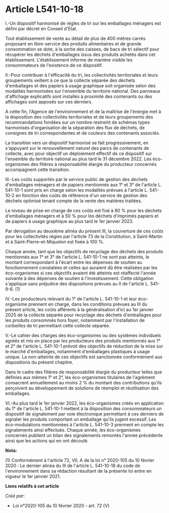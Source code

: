 # Article L541-10-18

I.-Un dispositif harmonisé de règles de tri sur les emballages ménagers est défini par décret en Conseil d'Etat.

Tout établissement de vente au détail de plus de 400 mètres carrés proposant en libre-service des produits alimentaires et de
grande consommation se dote, à la sortie des caisses, de bacs de tri sélectif pour récupérer les déchets d'emballages issus
des produits achetés dans cet établissement. L'établissement informe de manière visible les consommateurs de l'existence de
ce dispositif.

II.-Pour contribuer à l'efficacité du tri, les collectivités territoriales et leurs groupements veillent à ce que la collecte
séparée des déchets d'emballages et des papiers à usage graphique soit organisée selon des modalités harmonisées sur
l'ensemble du territoire national. Des panneaux d'affichage explicatifs sont installés à proximité des contenants ou des
affichages sont apposés sur ces derniers.

A cette fin, l'Agence de l'environnement et de la maîtrise de l'énergie met à la disposition des collectivités territoriales
et de leurs groupements des recommandations fondées sur un nombre restreint de schémas types harmonisés d'organisation de la
séparation des flux de déchets, de consignes de tri correspondantes et de couleurs des contenants associés.

La transition vers un dispositif harmonisé se fait progressivement, en s'appuyant sur le renouvellement naturel des parcs de
contenants de collecte, avec pour objectif un déploiement effectif de ce dispositif sur l'ensemble du territoire national au
plus tard le 31 décembre 2022. Les éco-organismes des filières à responsabilité élargie du producteur concernés accompagnent
cette transition.

III.-Les coûts supportés par le service public de gestion des déchets d'emballages ménagers et de papiers mentionnés aux 1°
et 3° de l'article L. 541-10-1 sont pris en charge selon les modalités prévues à l'article L. 541-10-2 en fonction des coûts
de référence d'un service de gestion des déchets optimisé tenant compte de la vente des matières traitées.

Le niveau de prise en charge de ces coûts est fixé à 80 % pour les déchets d'emballages ménagers et à 50 % pour les déchets
d'imprimés papiers et de papiers à usage graphique au plus tard le 1er janvier 2023.

Par dérogation au deuxième alinéa du présent III, la couverture de ces coûts pour les collectivités régies par l'article 73
de la Constitution, à Saint-Martin et à Saint-Pierre-et-Miquelon est fixée à 100 %.

Chaque année, tant que les objectifs de recyclage des déchets des produits mentionnés aux 1° et 3° de l'article L. 541-10-1
ne sont pas atteints, le montant correspondant à l'écart entre les dépenses de soutien au fonctionnement constatées et celles
qui auraient dû être réalisées par les éco-organismes si ces objectifs avaient été atteints est réaffecté l'année suivante à
des dépenses de soutien à l'investissement. Cette obligation s'applique sans préjudice des dispositions prévues au II de
l'article L. 541-9-6. (1)

IV.-Les producteurs relevant du 1° de l'article L. 541-10-1 et leur éco-organisme prennent en charge, dans les conditions
prévues au III du présent article, les coûts afférents à la généralisation d'ici au 1er janvier 2025 de la collecte séparée
pour recyclage des déchets d'emballages pour les produits consommés hors foyer, notamment par l'installation de corbeilles de
tri permettant cette collecte séparée.

V.-Le cahier des charges des éco-organismes ou des systèmes individuels agréés et mis en place par les producteurs des
produits mentionnés aux 1° et 2° de l'article L. 541-10-1 prévoit des objectifs de réduction de la mise sur le marché
d'emballages, notamment d'emballages plastiques à usage unique. La non-atteinte de ces objectifs est sanctionnée conformément
aux dispositions du présent chapitre.

Dans le cadre des filières de responsabilité élargie du producteur telles que définies aux mêmes 1° et 2°, les éco-organismes
titulaires de l'agrément consacrent annuellement au moins 2 % du montant des contributions qu'ils perçoivent au développement
de solutions de réemploi et réutilisation des emballages.

VI.-Au plus tard le 1er janvier 2022, les éco-organismes créés en application du 1° de l'article L. 541-10-1 mettent à la
disposition des consommateurs un dispositif de signalement par voie électronique permettant à ces derniers de signaler les
produits comportant un emballage qu'ils jugent excessif. Les éco-modulations mentionnées à l'article L. 541-10-3 prennent en
compte les signalements ainsi effectués. Chaque année, les éco-organismes concernés publient un bilan des signalements
remontés l'année précédente ainsi que les actions qui en ont découlé.

**Nota:**

(1) Conformément à l'article 72, VII, A de la loi n° 2020-105 du 10 février 2020 : Le dernier alinéa du III de l'article L.
541-10-18 du code de l'environnement dans sa rédaction résultant de la présente loi entre en vigueur le 1er janvier 2021.

**Liens relatifs à cet article**

_Créé par_:

  - Loi n°2020-105 du 10 février 2020 - art. 72 (V)
